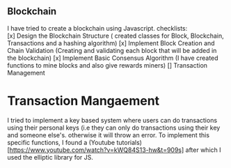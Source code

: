 ## Blockchain
I have tried to create a blockchain using Javascript.
checklists:  
[x] Design the Blockchain Structure ( created classes for Block, Blockchain, Transactions and a hashing algorithm)
[x] Implement Block Creation and Chain Validation (Creating and validating each block that will be added in the blockchain)
[x] Implement Basic Consensus Algorithm (I have created functions to mine blocks and also give rewards miners)
[] Transaction Management

# Transaction Mangaement
I tried to implement a key based system where users can do transactions using their personal keys (i.e they can only do transactions using their key and someone else's. otherwise it will throw an error. To implement this specific functions, I found a (Youtube tutorials)[https://www.youtube.com/watch?v=kWQ84S13-hw&t=909s] after which I used the elliptic library for JS. 


